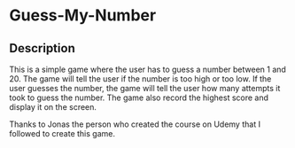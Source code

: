 # Guess-My-Number

## Description

This is a simple game where the user has to guess a number between 1 and 20. The game will tell the user if the number is too high or too low. If the user guesses the number, the game will tell the user how many attempts it took to guess the number. The game also record the highest score and display it on the screen.

Thanks to Jonas the person who created the course on Udemy that I followed to create this game.
